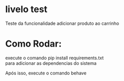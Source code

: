 # livelo test
Teste da funcionalidade adicionar produto ao carrinho

# Como Rodar:
execute o comando pip install requirements.txt   
para adicionar as dependencias do sistema

Após isso, execute o comando behave
